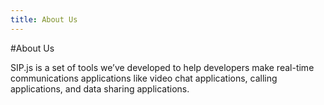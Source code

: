 ```yaml
---
title: About Us
---
```


#About Us

SIP.js is a set of tools we’ve developed to help developers make real-time communications applications like video chat applications, calling applications, and data sharing applications.
